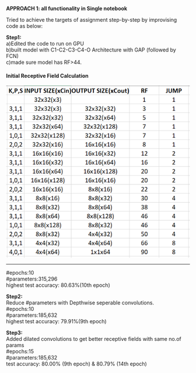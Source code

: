 **APPROACH 1: all functionality in Single notebook**  

Tried to achieve the targets of assignment step-by-step by improvising code as below:  

**Step1:**  
a)Edited the code to run on GPU  
b)built model with C1-C2-C3-C4-O Architecture with GAP (followed by FCN)  
c)made sure model has RF>44. 
<h4>Initial Receptive Field Calculation</h3>

![Image](https://github.com/bhkpriyanka/EVA4/blob/master/Week7/Approach1/ReceptiveField.png)

<hr> 

#epochs:10  
#parameters:315,296  
highest test accuracy: 80.63%(10th epoch)


**Step2:**  
Reduce #parameters with Depthwise seperable convolutions.  
#epochs:10  
#parameters:185,632  
highest test accuracy: 79.91%(9th epoch)

**Step3:**  
Added dilated convolutions to get better receptive fields with same no.of params  
#epochs:15  
#parameters:185,632  
test accuracy: 80.00% (9th epoch) & 80.79% (14th epoch)

